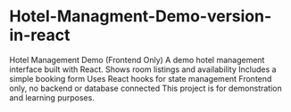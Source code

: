 # Hotel-Managment-Demo-version-in-react
Hotel Management Demo (Frontend Only) A demo hotel management interface built with React.  Shows room listings and availability  Includes a simple booking form  Uses React hooks for state management  Frontend only, no backend or database connected  This project is for demonstration and learning purposes.
